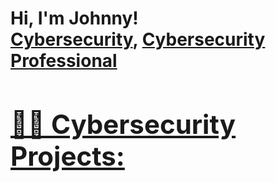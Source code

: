 <h1>Hi, I'm Johnny! <br/><a href="https://github.com/johnnyrugnao">Cybersecurity</a>, <a href="https://www.linkedin.com/in/Johnny Rugnao/">Cybersecurity Professional

<h2>👨‍💻 Cybersecurity Projects:</h2>


[linkedin]: https://linkedin.com/in/johnnyrugnao


